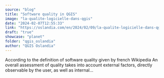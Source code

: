 ```yaml
---
source: "blog"
title: "Software quality in QGIS"
image: "la-qualite-logicielle-dans-qgis"
date: "2024-02-07T12:55:33"
link: "https://oslandia.com/en/2024/02/09/la-qualite-logicielle-dans-qgis/"
draft: "true"
showcase: "planet"
folder: "qgis_oslandia"
author: "QGIS Oslandia"
---
```


According to the definition of software quality given by french Wikipedia An overall assessment of quality takes into account external factors, directly observable by the user, as well as internal...

